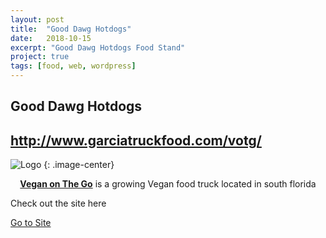 ```yaml
---
layout: post
title:  "Good Dawg Hotdogs"
date:   2018-10-15
excerpt: "Good Dawg Hotdogs Food Stand"
project: true
tags: [food, web, wordpress]
---
```


## Good Dawg Hotdogs
## http://www.garciatruckfood.com/votg/
![Logo](/assets/img/garciatruck/votg_logo_final-300x300.png)
{: .image-center}

<center><a href="http://www.garciatruckfood.com/votg/"><b>Vegan on The Go</b></a> is a growing Vegan food truck located in south florida</center>


Check out the site here
<div markdown="0"><a href="http://www.garciatruckfood.com/votg/" class="btn">Go to Site</a></div>
